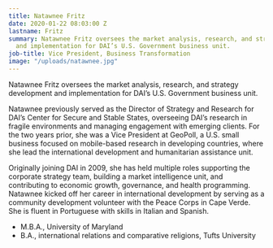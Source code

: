 ```yaml
---
title: Natawnee Fritz
date: 2020-01-22 08:03:00 Z
lastname: Fritz
summary: Natawnee Fritz oversees the market analysis, research, and strategy development
  and implementation for DAI’s U.S. Government business unit.
job-title: Vice President, Business Transformation
image: "/uploads/natawnee.jpg"
---
```


Natawnee Fritz oversees the market analysis, research, and strategy development and implementation for DAI’s U.S. Government business unit.
 
Natawnee previously served as the Director of Strategy and Research for DAI’s Center for Secure and Stable States, overseeing DAI’s research in fragile environments and managing engagement with emerging clients. For the two years prior, she was a Vice President at GeoPoll, a U.S. small business focused on mobile-based research in developing countries, where she lead the international development and humanitarian assistance unit.
 
Originally joining DAI in 2009, she has held multiple roles supporting the corporate strategy team, building a market intelligence unit, and contributing to economic growth, governance, and health programming. Natawnee kicked off her career in international development by serving as a community development volunteer with the Peace Corps in Cape Verde. She is fluent in Portuguese with skills in Italian and Spanish.
 
* M.B.A., University of Maryland
* B.A., international relations and comparative religions, Tufts University